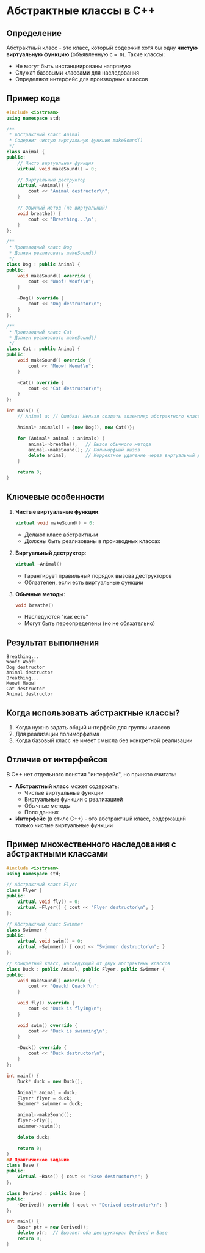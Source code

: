 # Абстрактные классы в C++

## Определение
Абстрактный класс - это класс, который содержит хотя бы одну **чистую виртуальную функцию** (объявленную с `= 0`). Такие классы:
- Не могут быть инстанциированы напрямую
- Служат базовыми классами для наследования
- Определяют интерфейс для производных классов

## Пример кода
```cpp
#include <iostream>
using namespace std;

/**
 * Абстрактный класс Animal
 * Содержит чистую виртуальную функцию makeSound()
 */
class Animal {
public:
    // Чисто виртуальная функция
    virtual void makeSound() = 0;

    // Виртуальный деструктор
    virtual ~Animal() {
        cout << "Animal destructor\n";
    }

    // Обычный метод (не виртуальный)
    void breathe() {
        cout << "Breathing...\n";
    }
};

/**
 * Производный класс Dog
 * Должен реализовать makeSound()
 */
class Dog : public Animal {
public:
    void makeSound() override {
        cout << "Woof! Woof!\n";
    }

    ~Dog() override {
        cout << "Dog destructor\n";
    }
};

/**
 * Производный класс Cat
 * Должен реализовать makeSound()
 */
class Cat : public Animal {
public:
    void makeSound() override {
        cout << "Meow! Meow!\n";
    }

    ~Cat() override {
        cout << "Cat destructor\n";
    }
};

int main() {
    // Animal a; // Ошибка! Нельзя создать экземпляр абстрактного класса

    Animal* animals[] = {new Dog(), new Cat()};

    for (Animal* animal : animals) {
        animal->breathe();   // Вызов обычного метода
        animal->makeSound(); // Полиморфный вызов
        delete animal;       // Корректное удаление через виртуальный деструктор
    }

    return 0;
}
```

## Ключевые особенности
1. **Чистые виртуальные функции**:
   ```cpp
   virtual void makeSound() = 0;
   ```
   - Делают класс абстрактным
   - Должны быть реализованы в производных классах

2. **Виртуальный деструктор**:
   ```cpp
   virtual ~Animal()
   ```
   - Гарантирует правильный порядок вызова деструкторов
   - Обязателен, если есть виртуальные функции

3. **Обычные методы**:
   ```cpp
   void breathe()
   ```
   - Наследуются "как есть"
   - Могут быть переопределены (но не обязательно)

## Результат выполнения
```
Breathing...
Woof! Woof!
Dog destructor
Animal destructor
Breathing...
Meow! Meow!
Cat destructor
Animal destructor
```

## Когда использовать абстрактные классы?
1. Когда нужно задать общий интерфейс для группы классов
2. Для реализации полиморфизма
3. Когда базовый класс не имеет смысла без конкретной реализации

## Отличие от интерфейсов
В C++ нет отдельного понятия "интерфейс", но принято считать:
- **Абстрактный класс** может содержать:
  - Чистые виртуальные функции
  - Виртуальные функции с реализацией
  - Обычные методы
  - Поля данных
- **Интерфейс** (в стиле C++) - это абстрактный класс, содержащий только чистые виртуальные функции


## Пример множественного наследования с абстрактными классами

```cpp
#include <iostream>
using namespace std;

// Абстрактный класс Flyer
class Flyer {
public:
    virtual void fly() = 0;
    virtual ~Flyer() { cout << "Flyer destructor\n"; }
};

// Абстрактный класс Swimmer
class Swimmer {
public:
    virtual void swim() = 0;
    virtual ~Swimmer() { cout << "Swimmer destructor\n"; }
};

// Конкретный класс, наследующий от двух абстрактных классов
class Duck : public Animal, public Flyer, public Swimmer {
public:
    void makeSound() override {
        cout << "Quack! Quack!\n";
    }

    void fly() override {
        cout << "Duck is flying\n";
    }

    void swim() override {
        cout << "Duck is swimming\n";
    }

    ~Duck() override {
        cout << "Duck destructor\n";
    }
};

int main() {
    Duck* duck = new Duck();

    Animal* animal = duck;
    Flyer* flyer = duck;
    Swimmer* swimmer = duck;

    animal->makeSound();
    flyer->fly();
    swimmer->swim();

    delete duck;

    return 0;
}
## Практическое задание
class Base {
public:
    virtual ~Base() { cout << "Base destructor\n"; }
};

class Derived : public Base {
public:
    ~Derived() override { cout << "Derived destructor\n"; }
};

int main() {
    Base* ptr = new Derived();
    delete ptr;  // Вызовет оба деструктора: Derived и Base
    return 0;
}



